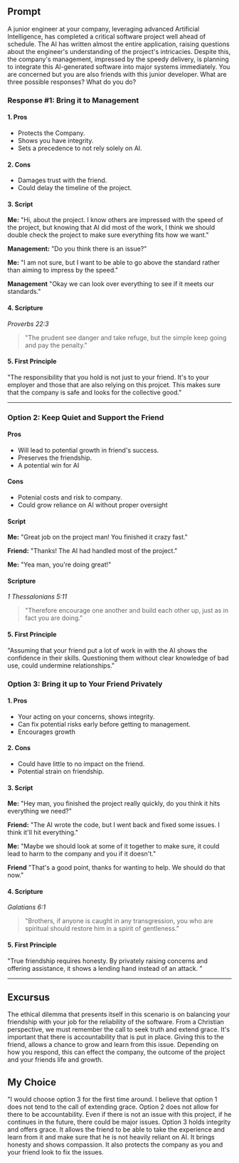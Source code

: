## Prompt
A junior engineer at your company, leveraging advanced Artificial Intelligence, has completed a critical software project well ahead of schedule. The AI has written almost the entire application, raising questions about the engineer's understanding of the project's intricacies. Despite this, the company's management, impressed by the speedy delivery, is planning to integrate this AI-generated software into major systems immediately. You are concerned but you are also friends with this junior developer. What are three possible responses? What do you do?

### Response #1: Bring it to Management
#### 1. Pros

- Protects the Company.
- Shows you have integrity.
- Sets a precedence to not rely solely on AI. 

#### 2. Cons

- Damages trust with the friend.
- Could delay the timeline of the project.

#### 3. Script

**Me:** "Hi, about the project. I know others are impressed with the speed of the project, but knowing that AI did most of the work, I think we should double check the project to make sure everything fits how we want."

**Management:** "Do you think there is an issue?"

**Me:** "I am not sure, but I want to be able to go above the standard rather than aiming to impress by the speed."

**Management** "Okay we can look over everything to see if it meets our standards."

#### 4. Scripture

*Proverbs 22:3*  
>"The prudent see danger and take refuge, but the simple keep going and pay the penalty."

#### 5. First Principle
"The responsibility that you hold is not just to your friend. It's to your employer and those that are also relying on this projcet. This makes sure that the company is safe and looks for the collective good."

***
### Option 2: Keep Quiet and Support the Friend
#### Pros

- Will lead to potential growth in friend's success.
- Preserves the friendship.
- A potential win for AI

#### Cons

- Potenial costs and risk to company. 
- Could grow reliance on AI without proper oversight

#### Script

**Me:** "Great job on the project man! You finished it crazy fast."

**Friend:** "Thanks! The AI had handled most of the project."

**Me:** "Yea man, you're doing great!"

#### Scripture

*1 Thessalonians 5:11* 
>"Therefore encourage one another and build each other up, just as in fact you are doing."

#### 5. First Principle
"Assuming that your friend put a lot of work in with the AI shows the confidence in their skills. Questioning them without clear knowledge of bad use, could undermine relationships."

### Option 3: Bring it up to Your Friend Privately
#### 1. Pros

- Your acting on your concerns, shows integrity.
- Can fix potential risks early before getting to management. 
- Encourages growth

#### 2. Cons

- Could have little to no impact on the friend.
- Potential strain on friendship. 

#### 3. Script

**Me:** "Hey man, you finished the project really quickly, do you think it hits everything we need?"

**Friend:** "The AI wrote the code, but I went back and fixed some issues. I think it'll hit everything."

**Me:** "Maybe we should look at some of it together to make sure, it could lead to harm to the company and you if it doesn't."

**Friend** "That's a good point, thanks for wanting to help. We should do that now."

#### 4. Scripture

*Galatians 6:1* 
> "Brothers, if anyone is caught in any transgression, you who are spiritual should restore him in a spirit of gentleness."

#### 5. First Principle
"True friendship requires honesty. By privately raising concerns and offering assistance, it shows a lending hand instead of an attack. "
***

## Excursus

The ethical dilemma that presents itself in this scenario is on balancing your friendship with your job for the reliability of the software. From a Christian perspective, we must remember the call to seek truth and extend grace. It's important that there is accountability that is put in place. Giving this to the friend, allows a chance to grow and learn from this issue. Depending on how you respond, this can effect the company, the outcome of the project and your friends life and growth. 

## My Choice

"I would choose option 3 for the first time around. I believe that option 1 does not tend to the call of extending grace. Option 2 does not allow for there to be accountability. Even if there is not an issue with this project, if he continues in the future, there could be major issues. Option 3 holds integrity and offers grace. It allows the friend to be able to take the experience and learn from it and make sure that he is not heavily reliant on AI. It brings honesty and shows compassion. It also protects the company as you and your friend look to fix the issues.